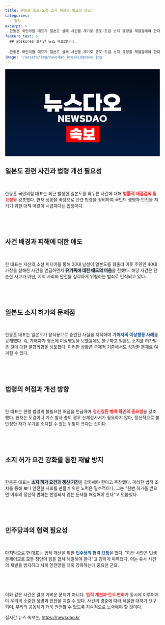 ```yaml
---
title: 한동훈 총포·도검 소지 재점검 필요성 강조!
categories:
  - 정치
excerpt: >
  한동훈 국민의힘 대표가 일본도 살해 사건을 계기로 총포·도검 소지 규정을 재점검해야 한다고 주장했습니다. 그는 법령을 강화해 재발 방지를 위해 민주당의 협력을 촉구했습니다.
feature_text: >
  ## adskorea 실시간 뉴스 속보입니다.

  한동훈 국민의힘 대표가 일본도 살해 사건을 계기로 총포·도검 소지 규정을 재점검해야 한다고 주장했습니다. 그는 법령을 강화해 재발 방지를 위해 민주당의 협력을 촉구했습니다.
image: '/assets/img/newsdao_breakingnews.jpg'
---
```


<p><img src="/assets/img/newsdao_breakingnews.jpg" alt="adskorea 속보" /></p>

<h2 data-ke-size="size26">일본도 관련 사건과 법령 개선 필요성</h2>

<p data-ke-size="size16">&nbsp;</p>

<p>한동훈 국민의힘 대표는 최근 발생한 일본도를 휘두른 사건에 대해 <b><span style="color: #ee2323;">법률적 재점검의 필요성</span></b>을 강조했다. 현재 상황을 바탕으로 관련 법령을 정비하여 국민의 생명과 안전을 지키기 위한 대책 마련이 시급하다는 입장이다. </p>

<p><br /></p>

<p data-ke-size="size16">&nbsp;</p>

<h2 data-ke-size="size26">사건 배경과 피해에 대한 애도</h2>

<p data-ke-size="size16">&nbsp;</p>

<p>한 대표는 자신의 소셜 미디어를 통해 30대 남성이 일본도를 휘둘러 이웃 주민인 40대 가장을 살해한 사건을 언급하면서 <b><span style="background-color: #21538527;">유가족에 대한 애도의 마음</span></b>을 전했다. 해당 사건은 단순한 사고가 아닌, 지역 사회의 안전을 심각하게 위협하는 범죄로 인식되고 있다. </p>

<p><br /></p>

<p data-ke-size="size16">&nbsp;</p>

<h2 data-ke-size="size26">일본도 소지 허가의 문제점</h2>

<p data-ke-size="size16">&nbsp;</p>

<p>한동훈 대표는 일본도가 장식용으로 승인된 사실을 지적하며 <b><span style="color: #1a5490;">가해자의 이상행동 사례</span></b>를 공개했다. 즉, 가해자가 평소에 이상행동을 보였음에도 불구하고 일본도 소지를 허가받은 것에 대한 불합리함을 성토했다. 이러한 상황은 국제적 기준에서도 심각한 문제로 여겨질 수 있다.</p>

<p><br /></p>

<p data-ke-size="size16">&nbsp;</p>

<h2 data-ke-size="size26">법령의 허점과 개선 방향</h2>

<p data-ke-size="size16">&nbsp;</p>

<p>한 대표는 현행 법령의 불필요한 허점을 언급하며 <b><span style="color: #ee2323;">정신질환 병력 확인의 중요성</span></b>을 강조했다. 현재는 도검이나 가스 발사 총의 경우 신체검사서가 필요하지 않아, 정신적으로 불안정한 자가 무기를 소지할 수 있는 위험이 크다는 것이다. </p>

<p><br /></p>

<p data-ke-size="size16">&nbsp;</p>

<h2 data-ke-size="size26">소지 허가 요건 강화를 통한 재발 방지</h2>

<p data-ke-size="size16">&nbsp;</p>

<p>한동훈 대표는 <b><span style="background-color: #21538527;">소지 허가 요건과 갱신 기간</span></b>을 강화해야 한다고 주장했다. 이러한 법적 조치를 통해 보다 안전한 사회를 만들기 위한 노력은 필수적이다. 그는 "한번 허가를 받으면 이후의 정신적 변화는 반영되지 않는 문제를 해결해야 한다"고 덧붙였다.</p>

<p><br /></p>

<p data-ke-size="size16">&nbsp;</p>

<h2 data-ke-size="size26">민주당과의 협력 필요성</h2>

<p data-ke-size="size16">&nbsp;</p>

<p>마지막으로 한 대표는 법적 개선을 위한 <b><span style="color: #1a5490;">민주당의 협력 요청</span></b>을 했다. "이번 사안은 민생 문제이므로 모든 정당이 힘을 합쳐 해결해야 한다"고 강하게 피력했다. 이는 유사 사건의 재발을 방지하고 사회 안전망을 더욱 강화하는데 중요한 군요.</p>

<p><br /></p>

<p data-ke-size="size16">&nbsp;</p>

<p>이와 같은 사건은 결코 가벼운 문제가 아니다. <b><span style="color: #ee2323;">법적 개선과 인식 변화</span></b>가 동시에 이루어져야 우리의 소중한 생명과 안전을 지킬 수 있다. 사건의 경중에 따라 적절한 대처가 요구되며, 우리의 공동체가 더욱 안전할 수 있도록 지속적으로 노력해야 할 것이다.</p>
실시간 뉴스 속보는, <a href="https://newsdao.kr" rel="dofollow">https://newsdao.kr</a>


